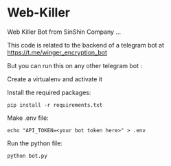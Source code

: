 # Web-Killer
Web Killer Bot from SinShin Company
...

This code is related to the backend of a telegram bot at https://t.me/winger_encryption_bot

But you can run this on any other telegram bot :

Create a virtualenv and activate it

Install the required packages:

    pip install -r requirements.txt
    
Make .env file:

    echo "API_TOKEN=<your bot token here>" > .env
    
Run the python file:

    python bot.py

